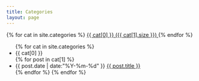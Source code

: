 ```yaml
---
title: Categories
layout: page
---
```


<div id='tag_cloud'>
{% for cat in site.categories %}
    <a href="#{{ cat[0] }}" title="{{ cat[0] }}" rel="{{ cat[1].size }}">
        {{ cat[0] }} ({{ cat[1].size }})
    </a>
{% endfor %}
</div>

<ul class="listing">
{% for cat in site.categories %}
  <li class="listing-seperator" id="{{ cat[0] }}">{{ cat[0] }}</li>
{% for post in cat[1] %}
  <li class="listing-item">
  <time datetime="{{ post.date | date:"%Y-%m-%d" }}">
    {{ post.date | date:"%Y-%m-%d" }}
  </time>
  <a href="/{{ post.url }}" title="{{ post.title }}">{{ post.title }}</a>
  </li>
{% endfor %}
{% endfor %}
</ul>

<script src="/media/js/jquery.tagcloud.js" type="text/javascript" charset="utf-8"></script>
<script language="javascript">
$.fn.tagcloud.defaults = {
    size: {start: 1, end: 1, unit: 'em'},
    color: {start: '#B59633', end: '#5EAD22'}
};

$(function () {
    $('#tag_cloud a').tagcloud();
});
</script>
